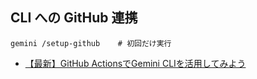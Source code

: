 ## CLI への GitHub 連携

```
gemini /setup-github    # 初回だけ実行
```


- [【最新】GitHub ActionsでGemini CLIを活用してみよう](https://zenn.dev/makumaaku/articles/15f56ac617a3af)